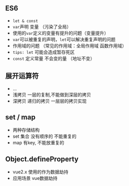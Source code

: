 ## ES6
- `let & const`
- `var`声明 变量 （污染了全局）
- 使用的`var`定义的变量有提升的问题（变量提升）
- `var`可以被重复的声明，`let`可以解决重复声明的问题
- 作用域的问题 （常见的作用域：全局作用域 函数作用域）
- `tips: let` 可能会造成暂存死区
- `const` 定义常量  不会变的量 （地址不变）

## 展开运算符
- ...
- 浅拷贝 一层的复制,不能做到深层的拷贝
- 深拷贝 递归的拷贝 一层层的拷贝实现

## set / map
- 两种存储结构
- set 集合 没有顺序的 不能重复的
- map 有key, 不能放重复的

## Object.defineProperty
- vue2.x 使用的作为数据劫持
- 应用场景 vue数据劫持